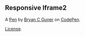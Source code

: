 Responsive Iframe2
------------------


A [Pen](https://codepen.io/bgoonz/pen/eYRxYoP) by [Bryan C Guner](https://codepen.io/bgoonz) on [CodePen](https://codepen.io).

[License](https://codepen.io/bgoonz/pen/eYRxYoP/license).